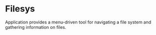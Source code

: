 # Filesys
Application provides a menu-driven tool for navigating a file system and gathering information on files.

